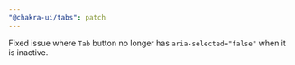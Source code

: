 ```yaml
---
"@chakra-ui/tabs": patch
---
```


Fixed issue where `Tab` button no longer has `aria-selected="false"` when it is
inactive.

